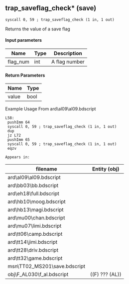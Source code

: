 ## trap_saveflag_check* (save)

`syscall 0, 59 ; trap_saveflag_check (1 in, 1 out)`

Returns the value of a save flag

#### Input parameters
| Name | Type | Description
|------|------|------------
| flag_num   | int   | A flag number


#### Return Parameters
| Name | Type
|------|-----
| value   | bool   
Example Usage From ard\al09\al09.bdscript
```plaintext
L58:
 pushImm 64
 syscall 0, 59 ; trap_saveflag_check (1 in, 1 out)
 dup 
 jz L72
 pushImm 65
 syscall 0, 59 ; trap_saveflag_check (1 in, 1 out)
 eqzv
```





	Appears in:
| filename | Entity (obj)
|----------|-------------
| ard\al09\al09.bdscript       |           
| ard\bb03\bb.bdscript       |           
| ard\eh18\full.bdscript       |           
| ard\hb10\moog.bdscript       |           
| ard\hb13\magi.bdscript       |           
| ard\mu00\chan.bdscript       |           
| ard\mu07\limi.bdscript       |           
| ard\tt06\camp.bdscript       |           
| ard\tt14\jimi.bdscript       |           
| ard\tt28\driv.bdscript       |           
| ard\tt32\game.bdscript       |           
| msn\TT02_MS201\save.bdscript       |           
| obj\F_AL030\f_al.bdscript       | ((F) ??? (AL))          




